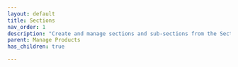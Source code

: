 ```yaml
---
layout: default
title: Sections
nav_order: 1
description: "Create and manage sections and sub-sections from the Section"
parent: Manage Products
has_children: true

---
```





